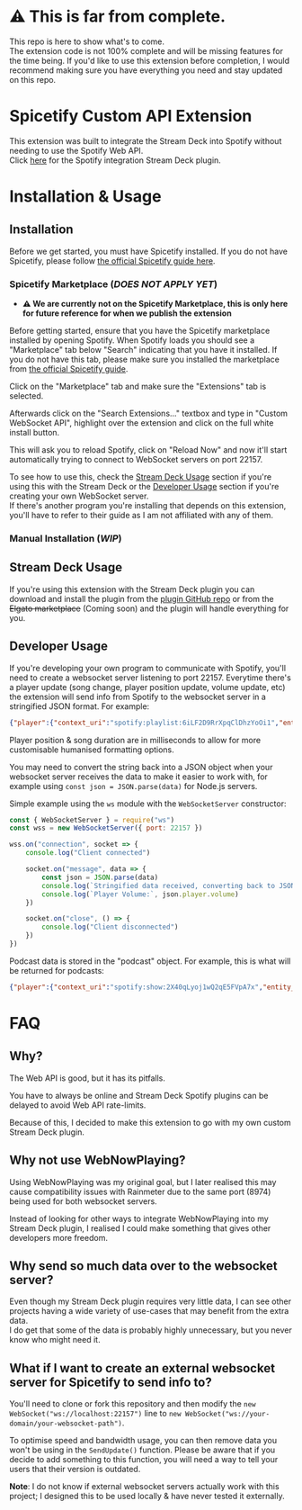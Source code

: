 # ⚠️ This is far from complete.
This repo is here to show what's to come.
<br>
The extension code is not 100% complete and will be missing features for the time being. If you'd like to use this extension before completion, I would recommend making sure you have everything you need and stay updated on this repo.

# Spicetify Custom API Extension
This extension was built to integrate the Stream Deck into Spotify without needing to use the Spotify Web API.
<br>
Click [here](https://github.com/TomH5634142b7/Spotify-Integration-Stream-Deck-Plugin) for the Spotify integration Stream Deck plugin.

# Installation & Usage
## Installation
Before we get started, you must have Spicetify installed. If you do not have Spicetify, please follow [the official Spicetify guide here](https://spicetify.app/docs/getting-started).

### Spicetify Marketplace (*DOES NOT APPLY YET*)
- **⚠️ We are currently not on the Spicetify Marketplace, this is only here for future reference for when we publish the extension**

Before getting started, ensure that you have the Spicetify marketplace installed by opening Spotify. When Spotify loads you should see a "Marketplace" tab below "Search" indicating that you have it installed. If you do not have this tab, please make sure you installed the marketplace from [the official Spicetify guide](https://spicetify.app/docs/getting-started).

Click on the "Marketplace" tab and make sure the "Extensions" tab is selected.

Afterwards click on the "Search Extensions..." textbox and type in "Custom WebSocket API", highlight over the extension and click on the full white install button.

This will ask you to reload Spotify, click on "Reload Now" and now it'll start automatically trying to connect to WebSocket servers on port 22157.

To see how to use this, check the [Stream Deck Usage](#stream-deck-usage) section if you're using this with the Stream Deck or the [Developer Usage](#developer-usage) section if you're creating your own WebSocket server.
<br>
If there's another program you're installing that depends on this extension, you'll have to refer to their guide as I am not affiliated with any of them.

### Manual Installation (*WIP*)

## Stream Deck Usage
If you're using this extension with the Stream Deck plugin you can download and install the plugin from the [plugin GitHub repo](https://github.com/TomH5634142b7/Spotify-Integration-Stream-Deck-Plugin) or from the ~~Elgato marketplace~~ (Coming soon) and the plugin will handle everything for you.

## Developer Usage
If you're developing your own program to communicate with Spotify, you'll need to create a websocket server listening to port 22157. Everytime there's a player update (song change, player position update, volume update, etc) the extension will send info from Spotify to the websocket server in a stringified JSON format.
For example:
```json
{"player":{"context_uri":"spotify:playlist:6iLF2D9RrXpqClDhzYoOi1","entity_uri":"spotify:playlist:6iLF2D9RrXpqClDhzYoOi1","has_context":true,"is_buffering":false,"is_muted":false,"is_playing":true,"is_shuffling":false,"position":128099,"repeat_state":"queue","speed":1,"volume":100},"track":{"album":{"images":{"standard":"spotify:image:ab67616d00001e02312aa00d3fac2260cbd77288","small":"spotify:image:ab67616d00004851312aa00d3fac2260cbd77288","large":"spotify:image:ab67616d0000b273312aa00d3fac2260cbd77288","xlarge":"spotify:image:ab67616d0000b273312aa00d3fac2260cbd77288"},"name":"Call of the Wild (Deluxe Version)","uri":"spotify:album:6JhuNA7potIMg6r29IVULP"},"artists":[{"name":"Powerwolf","uri":"spotify:artist:5HFkc3t0HYETL4JeEbDB1v"}],"podcast":null,"name":"Alive or Undead","duration":263373,"marked_for_download":true,"uri":"spotify:track:3OdjiboTFoyrNIKRkLswuD","playlist_track_index":233,"is_liked":false,"is_19_plus_only":false,"is_explicit":false,"is_local":false,"has_lyrics":true,"media_type":"audio","provider":"context","type":"track"},"queue":{"next_tracks":[]},"scapi_version":"1.0.0"}
```
Player position & song duration are in milliseconds to allow for more customisable humanised formatting options.

You may need to convert the string back into a JSON object when your websocket server receives the data to make it easier to work with, for example using `const json = JSON.parse(data)` for Node.js servers.

Simple example using the `ws` module with the `WebSocketServer` constructor:
```js
const { WebSocketServer } = require("ws")
const wss = new WebSocketServer({ port: 22157 })

wss.on("connection", socket => {
    console.log("Client connected")

    socket.on("message", data => {
        const json = JSON.parse(data)
        console.log(`Stringified data received, converting back to JSON:`, json)
        console.log(`Player Volume:`, json.player.volume)
    })

    socket.on("close", () => {
        console.log("Client disconnected")
    })
})
```

Podcast data is stored in the "podcast" object. For example, this is what will be returned for podcasts:
```json
{"player":{"context_uri":"spotify:show:2X40qLyoj1wQ2qE5FVpA7x","entity_uri":"spotify:show:2X40qLyoj1wQ2qE5FVpA7x","has_context":true,"is_buffering":false,"is_muted":false,"is_playing":true,"is_shuffling":false,"position":633289,"repeat_state":"off","speed":1,"volume":100},"track":{"album":{"images":{"standard":null,"small":null,"large":null,"xlarge":null}},"podcast":{"images":{"standard":"spotify:image:ab67656300005f1ff4e1783e86523c362b5489d8","small":"spotify:image:ab6765630000f68df4e1783e86523c362b5489d8","large":"spotify:image:ab6765630000ba8af4e1783e86523c362b5489d8","xlarge":"spotify:image:ab6765630000ba8af4e1783e86523c362b5489d8"},"name":"Distractible","uri":"spotify:show:2X40qLyoj1wQ2qE5FVpA7x"},"name":"Mark Is A Visionary [Bonus Episode]","duration":1200421,"marked_for_download":false,"uri":"spotify:episode:2wqWgWgXoVhW2d9bDFqgzA","playlist_track_index":4,"is_liked":false,"is_19_plus_only":false,"is_explicit":true,"has_lyrics":false,"media_type":"mixed","provider":"context","type":"episode"},"queue":{"next_tracks":[]},"scapi_version":"1.0.0"}
```

# FAQ
## Why?
The Web API is good, but it has its pitfalls.

You have to always be online and Stream Deck Spotify plugins can be delayed to avoid Web API rate-limits.

Because of this, I decided to make this extension to go with my own custom Stream Deck plugin.

## Why not use WebNowPlaying?
Using WebNowPlaying was my original goal, but I later realised this may cause compatibility issues with Rainmeter due to the same port (8974) being used for both websocket servers.

Instead of looking for other ways to integrate WebNowPlaying into my Stream Deck plugin, I realised I could make something that gives other developers more freedom.

## Why send so much data over to the websocket server?
Even though my Stream Deck plugin requires very little data, I can see other projects having a wide variety of use-cases that may benefit from the extra data.
<br>
I do get that some of the data is probably highly unnecessary, but you never know who might need it.

## What if I want to create an external websocket server for Spicetify to send info to?
You'll need to clone or fork this repository and then modify the `new WebSocket("ws://localhost:22157")` line to `new WebSocket("ws://your-domain/your-websocket-path")`.

To optimise speed and bandwidth usage, you can then remove data you won't be using in the `SendUpdate()` function. Please be aware that if you decide to add something to this function, you will need a way to tell your users that their version is outdated.

**Note**: I do not know if external websocket servers actually work with this project; I designed this to be used locally & have never tested it externally.
